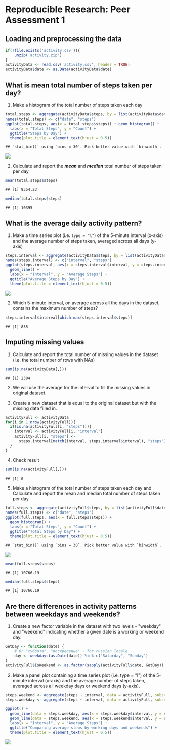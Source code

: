 # Reproducible Research: Peer Assessment 1

## Loading and preprocessing the data




```r
if(!file.exists('activity.csv')){
    unzip('activity.zip')
}
activityData <- read.csv('activity.csv', header = TRUE)
activityData$date <- as.Date(activityData$date)
```

## What is mean total number of steps taken per day?

1. Make a histogram of the total number of steps taken each day

```r
total.steps <- aggregate(activityData$steps, by = list(activityData$date), FUN = sum, na.rm = TRUE)
names(total.steps) <- c("date", "steps")
ggplot(total.steps, aes(x = total.steps$steps)) + geom_histogram() +
  labs(x = "Total Steps", y = "Count") + 
  ggtitle("Steps by Day") +
  theme(plot.title = element_text(hjust = 0.5))
```

```
## `stat_bin()` using `bins = 30`. Pick better value with `binwidth`.
```

![](PA1_template_files/figure-html/unnamed-chunk-3-1.png)<!-- -->

2. Calculate and report the ***mean*** and ***median*** total number of steps taken per day

```r
mean(total.steps$steps)
```

```
## [1] 9354.23
```

```r
median(total.steps$steps)
```

```
## [1] 10395
```

## What is the average daily activity pattern?

1. Make a time series plot (i.e. `type = "l"`) of the 5-minute interval (x-axis) and the average number of steps taken, averaged across all days (y-axis)

```r
steps.interval <- aggregate(activityData$steps, by = list(activityData$interval), FUN=mean, na.rm = TRUE)
names(steps.interval) <- c("interval", "steps")
ggplot(steps.interval, aes(x = steps.interval$interval, y = steps.interval$steps)) + 
  geom_line() + 
  labs(x = "Interval", y = "Average Steps") +
  ggtitle("Average Steps by Day") +
  theme(plot.title = element_text(hjust = 0.5))
```

![](PA1_template_files/figure-html/unnamed-chunk-5-1.png)<!-- -->

2. Which 5-minute interval, on average across all the days in the dataset, contains the maximum number of steps?

```r
steps.interval$interval[which.max(steps.interval$steps)]
```

```
## [1] 835
```

## Imputing missing values

1. Calculate and report the total number of missing values in the dataset (i.e.  the total number of rows with NAs)

```r
sum(is.na(activityData[,]))
```

```
## [1] 2304
```

2. We will use the average for the interval to fill the missing values in original dataset.

3. Create a new dataset that is equal to the original dataset but with the  missing data filled in.

```r
activityFull <- activityData
for(i in 1:nrow(activityFull)){
  if(is.na(activityFull[i, "steps"])){
    interval <- activityFull[i, "interval"]
    activityFull[i, "steps"] <- 
      steps.interval[match(interval, steps.interval$interval), "steps"]
  }
}
```

4. Check result

```r
sum(is.na(activityFull[,]))
```

```
## [1] 0
```

5. Make a histogram of the total number of steps taken each day and Calculate 
and report the mean and median total number of steps taken per day. 

```r
full.steps <- aggregate(activityFull$steps, by = list(activityFull$date), FUN = sum)
names(full.steps) <- c("date", "steps")
ggplot(full.steps, aes(x = full.steps$steps)) + 
  geom_histogram() + 
  labs(x = "Total Steps", y = "Count") +
  ggtitle("Total Steps by Day") +
  theme(plot.title = element_text(hjust = 0.5))
```

```
## `stat_bin()` using `bins = 30`. Pick better value with `binwidth`.
```

![](PA1_template_files/figure-html/unnamed-chunk-10-1.png)<!-- -->

```r
mean(full.steps$steps)
```

```
## [1] 10766.19
```

```r
median(full.steps$steps)
```

```
## [1] 10766.19
```

## Are there differences in activity patterns between weekdays and weekends?

1. Create a new factor variable in the dataset with two levels - "weekday" and "weekend" indicating whether a given date is a working or weekend day.

```r
GetDay <- function(date) {
    # Or "суббота", "воскресенье" - for russian locale
    day <- weekdays(as.Date(date)) %in% c("Saturday", "Sunday") 
}
activityFull$IsWeekend <- as.factor(sapply(activityFull$date, GetDay))
```

2. Make a panel plot containing a time series plot (i.e. type = "l") of the 5-minute interval (x-axis) and the average number of steps taken, averaged  across all weekday days or weekend days (y-axis). 

```r
steps.weekend <- aggregate(steps ~ interval, data = activityFull, subset = activityFull$IsWeekend == TRUE, FUN=mean)
steps.weekday <- aggregate(steps ~ interval, data = activityFull, subset = activityFull$IsWeekend == FALSE, FUN=mean)

ggplot() + 
  geom_line(data = steps.weekday, aes(x = steps.weekday$interval, y = steps.weekday$steps, color="Weekday")) +
  geom_line(data = steps.weekend, aes(x = steps.weekend$interval, y = steps.weekend$steps, color="Weekend")) + 
  labs(x = "Interval", y = "Average Steps") +
  ggtitle("Comparing average steps by working days and weekends") +
  theme(plot.title = element_text(hjust = 0.5))
```

![](PA1_template_files/figure-html/unnamed-chunk-12-1.png)<!-- -->
